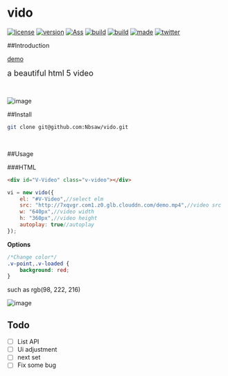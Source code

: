 # vido

[![license](https://img.shields.io/badge/license-MIT-blue.svg)](https://github.com/Nbsaw/vido/blob/master/LICENSE)      [![version](https://img.shields.io/badge/version-0.1-blue.svg)](https://github.com/Nbsaw/vido)    [![Ass](https://img.shields.io/badge/Transaction%20type-Ass-brightgreen.svg)](https://github.com/Nbsaw/vido)           [![build](https://img.shields.io/jenkins/s/https/jenkins.qa.ubuntu.com/precise-desktop-amd64_default.svg?maxAge=2592000)](https://github.com/Nbsaw/vido)     [![build](https://img.shields.io/badge/dependency-VUE.js-brightgreen.svg)](http://vuejs.org/)      [![made](https://img.shields.io/badge/Made%20in-%E6%96%B0%E6%97%A5%E6%9A%AE%E9%87%8C-ff69b4.svg)](http://www.thactclub.cn/bbs/attachment/Fid_2/2_8880_424eb48b4c27fa4.jpg)      [![twitter](https://img.shields.io/twitter/url/http/shields.io.svg?style=social&maxAge=2592000)](https://twitter.com/nbsaw)      

##Introduction

[demo](https://nbsaw.github.io/vido/)

<font size=4>a beautiful html 5 video</font>

<br />

![image](http://7xqvgr.com1.z0.glb.clouddn.com/C8%29AG@%5BHY7ZAD~YAJG%281360.png)


##Install

```bash
git clone git@github.com:Nbsaw/vido.git
```
<br />

##Usage

###HTML

```html
<div id="V-Video" class="v-video"></div>
```


```javascript
vi = new vido({
    el: "#V-Video",//select elm
    src: "http://7xqvgr.com1.z0.glb.clouddn.com/demo.mp4",//video src
    w: "640px",//video width
    h: "360px",//video height
    autoplay: true//autoplay
});
```

**Options**


```css
/*Change color*/
.v-point,.v-loaded {
    background: red;
}
```

such as rgb(98, 222, 216)


![image](http://7xqvgr.com1.z0.glb.clouddn.com/UC%7BOS52NK35VHZNJ4OG@74R.png)

## Todo

- [ ] List API
- [ ] Ui adjustment
- [ ] next set
- [ ] Fix some bug
